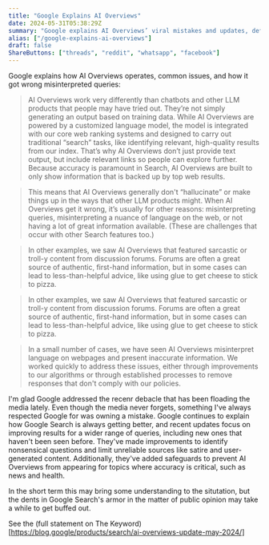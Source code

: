 ```yaml
---
title: "Google Explains AI Overviews"
date: 2024-05-31T05:38:29Z
summary: "Google explains AI Overviews’ viral mistakes and updates, defends accuracy"
alias: ["/google-explains-ai-overviews"]
draft: false
ShareButtons: ["threads", "reddit", "whatsapp", "facebook"]
---
```


Google explains how AI Overviews operates, common issues, and how it got wrong misinterpreted queries:

> AI Overviews work very differently than chatbots and other LLM products that people may have tried out. They’re not simply generating an output based on training data. While AI Overviews are powered by a customized language model, the model is integrated with our core web ranking systems and designed to carry out traditional “search” tasks, like identifying relevant, high-quality results from our index. That’s why AI Overviews don’t just provide text output, but include relevant links so people can explore further. Because accuracy is paramount in Search, AI Overviews are built to only show information that is backed up by top web results.

> This means that AI Overviews generally don't “hallucinate” or make things up in the ways that other LLM products might. When AI Overviews get it wrong, it’s usually for other reasons: misinterpreting queries, misinterpreting a nuance of language on the web, or not having a lot of great information available. (These are challenges that occur with other Search features too.)

> In other examples, we saw AI Overviews that featured sarcastic or troll-y content from discussion forums. Forums are often a great source of authentic, first-hand information, but in some cases can lead to less-than-helpful advice, like using glue to get cheese to stick to pizza.

> In other examples, we saw AI Overviews that featured sarcastic or troll-y content from discussion forums. Forums are often a great source of authentic, first-hand information, but in some cases can lead to less-than-helpful advice, like using glue to get cheese to stick to pizza.

> In a small number of cases, we have seen AI Overviews misinterpret language on webpages and present inaccurate information. We worked quickly to address these issues, either through improvements to our algorithms or through established processes to remove responses that don't comply with our policies.

I'm glad Google addressed the recenr debacle that has been floading the media lately. Even though the media never forgets, something I've always respected Google for was owning a mistake. Google continues to explain how Google Search is always getting better, and recent updates focus on improving results for a wider range of queries, including new ones that haven't been seen before. They've made improvements to identify nonsensical questions and limit unreliable sources like satire and user-generated content. Additionally, they've added safeguards to prevent AI Overviews from appearing for topics where accuracy is critical, such as news and health.

In the short term this may bring some understanding to the situtation, but the dents in Google Search's armor in the matter of public opinion may take a while to get buffed out. 

See the (full statement on The Keyword)[https://blog.google/products/search/ai-overviews-update-may-2024/]